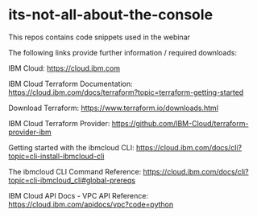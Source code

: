 # its-not-all-about-the-console
This repos contains code snippets used in the webinar

The following links provide further information / required downloads:

IBM Cloud: https://cloud.ibm.com

IBM Cloud Terraform Documentation: https://cloud.ibm.com/docs/terraform?topic=terraform-getting-started

Download Terraform: https://www.terraform.io/downloads.html

IBM Cloud Terraform Provider: https://github.com/IBM-Cloud/terraform-provider-ibm

Getting started with the ibmcloud CLI: https://cloud.ibm.com/docs/cli?topic=cli-install-ibmcloud-cli

The ibmcloud CLI Command Reference: https://cloud.ibm.com/docs/cli?topic=cli-ibmcloud_cli#global-prereqs

IBM Cloud API Docs - VPC API Reference: https://cloud.ibm.com/apidocs/vpc?code=python
